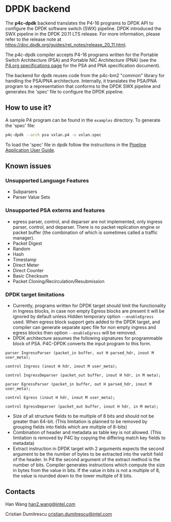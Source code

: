 # DPDK backend

The **p4c-dpdk** backend translates the P4-16 programs to DPDK API to configure
the DPDK software switch (SWX) pipeline. DPDK introduced the SWX pipeline in
the DPDK 20.11 LTS release. For more information, please refer to the release
note at https://doc.dpdk.org/guides/rel_notes/release_20_11.html.

The p4c-dpdk compiler accepts P4-16 programs written for the Portable
Switch Architecture (PSA) and Portable NIC Architecture (PNA) (see the
[P4.org specifications page](https://p4.org/specs) for the PSA and PNA
specification document).


The backend for dpdk reuses code from the p4c-bm2 "common" library for
handling the PSA/PNA architecture. Internally, it translates the PSA/PNA
program to a representation that conforms to the DPDK SWX pipeline and
generates the 'spec' file to configure the DPDK pipeline.


## How to use it?

A sample P4 program can be found in the `examples` directory.  To
generate the 'spec' file:
```bash
p4c-dpdk --arch psa vxlan.p4 -o vxlan.spec
```

To load the 'spec' file in dpdk follow the instructions in the
[Pipeline Application User Guide](https://doc.dpdk.org/guides/sample_app_ug/pipeline.html).


## Known issues
### Unsupported Language Features
- Subparsers
- Parser Value Sets

### Unsupported PSA externs and features
- egress parser, control, and deparser are not implemented, only
  ingress parser, control, and deparser.  There is no packet
  replication engine or packet buffer (the combination of which is
  sometimes called a traffic manager).
- Packet Digest
- Random
- Hash
- Timestamp
- Direct Meter
- Direct Counter
- Basic Checksum
- Packet Cloning/Recirculation/Resubmission

### DPDK target limitations
- Currently, programs written for DPDK target should limit the functionality in Ingress blocks, in case non empty  Egress blocks are present it will be ignored by default unless Hidden temporary option `--enableEgress` used.  When egress block support gets added to the DPDK target, and compiler can generate separate spec file for non empty ingress and egress blocks then option `--enableEgress` will be removed.
- DPDK architecture assumes the following signatures for programmable block of PSA. P4C-DPDK converts the input program to this form.

```P4
parser IngressParser (packet_in buffer, out H parsed_hdr, inout M user_meta);

control Ingress (inout H hdr, inout M user_meta);

control IngressDeparser (packet_out buffer, inout H hdr, in M meta);

parser EgressParser (packet_in buffer, out H parsed_hdr, inout M user_meta);

control Egress (inout H hdr, inout M user_meta);

control EgressDeparser (packet_out buffer, inout H hdr, in M meta);
```

- Size of all structure fields to be multiple of 8 bits and should not be greater than 64-bit. (This limitation is planned to be removed by grouping fields into fields which are multiple of 8-bits)
- Combination of header and metadata as table key is not allowed. (This limitation is removed by P4C by copying the differing match key fields to metadata)
- Extract instruction in DPDK target with 2 arguments expects the second argument to be the number
of bytes to be extracted into the varbit field of the header.
In P4 the second argument of the extract method is the number of bits.
Compiler generates instructions which compute the size in bytes from the value in bits.
If the value in bits is not a multiple of 8, the value is rounded down to the lower
multiple of 8 bits.

## Contacts

Han Wang <han2.wang@intel.com>

Cristian Dumitrescu <cristian.dumitrescu@intel.com>
